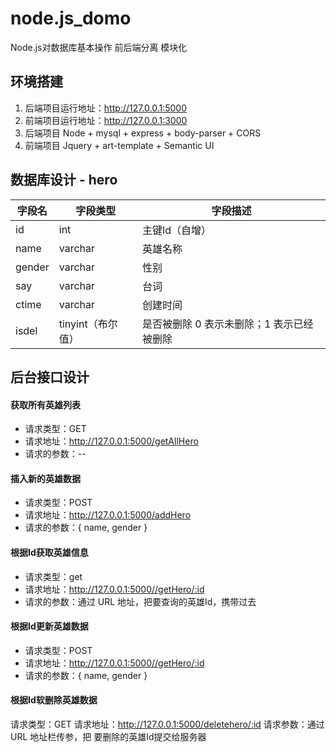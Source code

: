 # node.js_domo
Node.js对数据库基本操作   前后端分离 模块化

## 环境搭建

1. 后端项目运行地址：http://127.0.0.1:5000
2. 前端项目运行地址：http://127.0.0.1:3000
3. 后端项目 Node + mysql + express + body-parser + CORS 
4. 前端项目 Jquery + art-template + Semantic UI


## 数据库设计 - hero

| 字段名 | 字段类型 |  字段描述  |
|--------|-----------|------------|
|  id       |      int     | 主键Id（自增）  |
|  name |   varchar |  英雄名称  |
|  gender  |   varchar |  性别     |
|  say  |   varchar |  台词     |
|  ctime   |   varchar |创建时间  |
|  isdel   | tinyint（布尔值） | 是否被删除 0 表示未删除；1 表示已经被删除 |

## 后台接口设计

#### 获取所有英雄列表

- 请求类型：GET
- 请求地址：http://127.0.0.1:5000/getAllHero
- 请求的参数：--

####  插入新的英雄数据

- 请求类型：POST
- 请求地址：http://127.0.0.1:5000/addHero
- 请求的参数：{ name, gender }

####  根据Id获取英雄信息

- 请求类型：get
- 请求地址：http://127.0.0.1:5000//getHero/:id
- 请求的参数：通过 URL 地址，把要查询的英雄Id，携带过去

####  根据Id更新英雄数据

- 请求类型：POST
- 请求地址：http://127.0.0.1:5000//getHero/:id
- 请求的参数：{ name, gender }

####  根据Id软删除英雄数据

请求类型：GET
请求地址：http://127.0.0.1:5000/deletehero/:id
请求参数：通过 URL 地址栏传参，把 要删除的英雄Id提交给服务器





